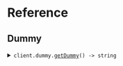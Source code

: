 # Reference
## Dummy
<details><summary><code>client.dummy.<a href="/src/api/resources/dummy/client/Client.ts">getDummy</a>() -> string</code></summary>
<dl>
<dd>

#### 🔌 Usage

<dl>
<dd>

<dl>
<dd>

```typescript
await client.dummy.getDummy();

```
</dd>
</dl>
</dd>
</dl>

#### ⚙️ Parameters

<dl>
<dd>

<dl>
<dd>

**requestOptions:** `Dummy.RequestOptions` 
    
</dd>
</dl>
</dd>
</dl>


</dd>
</dl>
</details>
